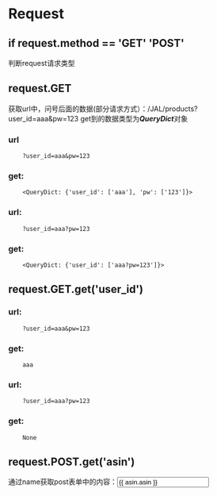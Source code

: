 # Request
## if request.method == 'GET' 'POST'
判断request请求类型
## request.GET
获取url中，问号后面的数据(部分请求方式）：/JAL/products?user_id=aaa&pw=123
get到的数据类型为***QueryDict***对象
### url
        ?user_id=aaa&pw=123
### get: 
        <QueryDict: {'user_id': ['aaa'], 'pw': ['123']}>
### url: 
        ?user_id=aaa?pw=123
### get: 
        <QueryDict: {'user_id': ['aaa?pw=123']}>

## request.GET.get('user_id')
### url:
        ?user_id=aaa&pw=123
### get:
        aaa
### url:
        ?user_id=aaa?pw=123
### get:
        None
## request.POST.get('asin')
通过name获取post表单中的内容：<input type="text" name="asin" id="" value="{{ asin.asin }}" />
